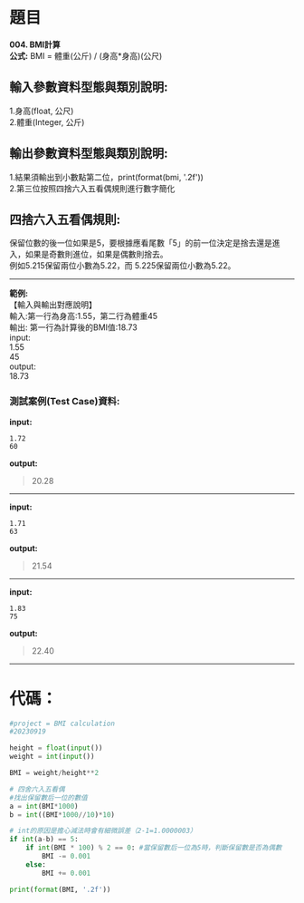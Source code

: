 # 題目
**004. BMI計算**  
**公式:** BMI = 體重(公斤) / (身高*身高)(公尺)

## 輸入參數資料型態與類別說明:  
1.身高(float, 公尺)  
2.體重(Integer, 公斤)  

## 輸出參數資料型態與類別說明:  
1.結果須輸出到小數點第二位，print(format(bmi, '.2f'))  
2.第三位按照四捨六入五看偶規則進行數字簡化  

## 四捨六入五看偶規則:  
保留位數的後一位如果是5，要根據應看尾數「5」的前一位決定是捨去還是進入，如果是奇數則進位，如果是偶數則捨去。  
例如5.215保留兩位小數為5.22，而 5.225保留兩位小數為5.22。  

---------------------------------------------------
**範例:**  
【輸入與輸出對應說明】  
輸入:第一行為身高:1.55，第二行為體重45  
輸出: 第一行為計算後的BMI值:18.73     
input:  
1.55  
45  
output:  
18.73  

### 測試案例(Test Case)資料: 

**input:**
```
1.72  
60
```
**output:**  
>20.28  

-------------------------------
**input:**  
```
1.71  
63
``` 
**output:**  
>21.54  

--------------------------------
**input:**  
```
1.83  
75
```
**output:**  
>22.40  

---
# 代碼：
``` python
#project = BMI calculation
#20230919

height = float(input())
weight = int(input())

BMI = weight/height**2

# 四舍六入五看偶
#找出保留數后一位的數值
a = int(BMI*1000)
b = int((BMI*1000//10)*10)

# int的原因是擔心減法時會有細微誤差（2-1=1.0000003）
if int(a-b) == 5:
    if int(BMI * 100) % 2 == 0: #當保留數后一位為5時，判斷保留數是否為偶數
        BMI -= 0.001
    else:
        BMI += 0.001          

print(format(BMI, '.2f')) 
```
